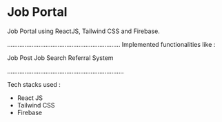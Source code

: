 # Job Portal 
 Job Portal using ReactJS, Tailwind CSS and Firebase.

 .................................................................
 Implemented functionalities like :
 
 Job Post
 Job Search
 Referral System

 ...................................................................

Tech stacks used :

- React JS
- Tailwind CSS
- Firebase
